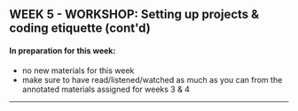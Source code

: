 ## WEEK 5 - WORKSHOP: Setting up projects & coding etiquette (cont'd)

#### In preparation for this week:

* no new materials for this week
* make sure to have read/listened/watched as much as you can from the annotated materials assigned for weeks 3 & 4

---
